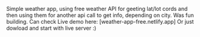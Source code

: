 Simple weather app, using free weather API for geeting lat/lot cords and then using them for another api call to get info, depending on city. Was fun building. Can check Live demo here: [weather-app-free.netlify.app]
Or just dowload and start with live server :) 
